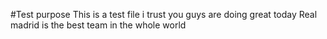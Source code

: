 #Test purpose
This is a test file
i trust you guys are doing great today
Real madrid is the best team in the whole world
